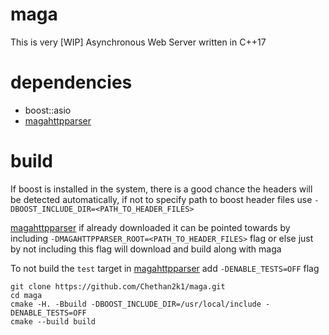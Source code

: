 # maga
This is very [WIP] Asynchronous Web Server written in C++17
# dependencies
- boost::asio
- [magahttpparser](https://github.com/Chethan2k1/magahttpparser)
# build
If boost is installed in the system, there is a good chance the headers will be detected automatically, if not to specify path to boost header files use `-DBOOST_INCLUDE_DIR=<PATH_TO_HEADER_FILES>`

[magahttpparser](https://github.com/Chethan2k1/magahttpparser) if already downloaded it can be pointed towards by including `-DMAGAHTTPPARSER_ROOT=<PATH_TO_HEADER_FILES>` flag or else just by not including this flag will download and build along with maga

To not build the `test` target in [magahttpparser](https://github.com/Chethan2k1/magahttpparser) add `-DENABLE_TESTS=OFF` flag

```
git clone https://github.com/Chethan2k1/maga.git
cd maga
cmake -H. -Bbuild -DBOOST_INCLUDE_DIR=/usr/local/include -DENABLE_TESTS=OFF
cmake --build build
```
